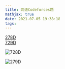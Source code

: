```yaml
---
title: 两道Codeforces题
mathjax: true
date: 2021-07-05 19:38:18
tags:
---
```


[278D](https://codeforces.com/contest/1541/problem/D)  
[729D](https://codeforces.com/contest/1542/problem/D)

![728D](728D.jpg)

![279D](729D.jpg)